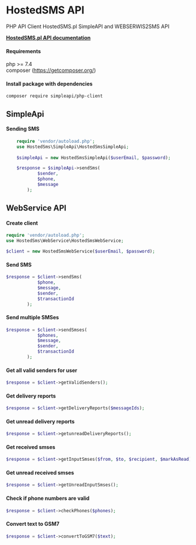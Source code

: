 HostedSMS API
================

PHP API Client HostedSMS.pl SimpleAPI and WEBSERWIS2SMS API

**[HostedSMS.pl API documentation](https://hostedsms.pl/pl/api-sms/opis-techniczny-api/)**

#### Requirements
php >= 7.4  
composer (https://getcomposer.org/)

#### Install package with dependencies
`composer require simpleapi/php-client`

## SimpleApi

#### Sending SMS
```php
    require 'vendor/autoload.php';
    use HostedSms\SimpleApi\HostedSmsSimpleApi;
    
    $simpleApi = new HostedSmsSimpleApi($userEmail, $password);

    $response = $simpleApi->sendSms(
			$sender,
			$phone,
			$message
		);
```

## WebService API

#### Create client
```php
require 'vendor/autoload.php';
use HostedSms\WebService\HostedSmsWebService;

$client = new HostedSmsWebService($userEmail, $password);
```

#### Send SMS
```php
$response = $client->sendSms(
			$phone,
			$message,
			$sender,
    		$transactionId
		);
```

#### Send multiple SMSes
```php
$response = $client->sendSmses(
			$phones,
			$message,
			$sender,
    		$transactionId
		);
```

#### Get all valid senders for user
```php
$response = $client->getValidSenders();
```

#### Get delivery reports
```php
$response = $client->getDeliveryReports($messageIds);
```

#### Get unread delivery reports
```php
$response = $client->getunreadDeliveryReports();
```

#### Get received smses
```php
$response = $client->getInputSmses($from, $to, $recipient, $markAsRead);
```

#### Get unread received smses
```php
$response = $client->getUnreadInputSmses();
```

#### Check if phone numbers are valid
```php
$response = $client->checkPhones($phones);
```

#### Convert text to GSM7
```php
$response = $client->convertToGSM7($text);
```

